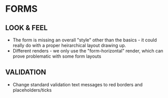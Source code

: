 FORMS
=====


LOOK & FEEL
-----------

* The form is missing an overall "style" other than the basics - it could really do with a proper heirarchical layout drawing up.
* Different renders - we only use the "form-horizontal" render, which can prove problematic with some form layouts




VALIDATION
----------

* Change standard validation text messages to red borders and placeholders/ticks
 